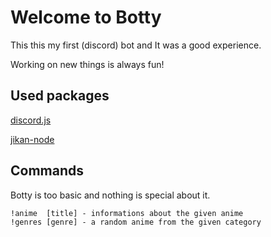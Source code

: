 # Welcome to Botty

This this my first (discord) bot and It was a good experience.

Working on new things is always fun!

## Used packages
  [discord.js](https://discord.js.org/#/)
  
  [jikan-node](https://github.com/xy137/jikan-node)

## Commands
Botty is too basic and nothing is special about it.

  	!anime  [title] - informations about the given anime
	!genres [genre] - a random anime from the given category
